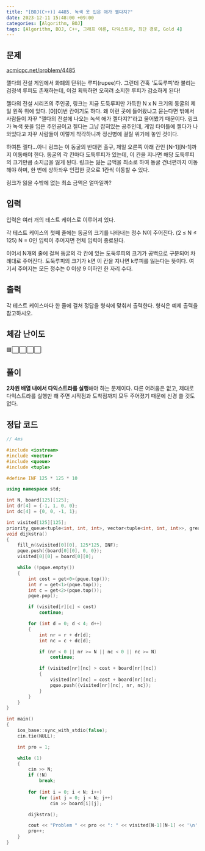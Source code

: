 ```yaml
---
title: "[BOJ(C++)] 4485. 녹색 옷 입은 애가 젤다지?"
date: 2023-12-11 15:48:00 +09:00
categories: [Algorithm, BOJ]
tags: [Algorithm, BOJ, C++, 그래프 이론, 다익스트라, 최단 경로, Gold 4]
---
```

## **문제**
[acmicpc.net/problem/4485](https://www.acmicpc.net/problem/4485)
<br>

젤다의 전설 게임에서 화폐의 단위는 루피(rupee)다. 그런데 간혹 '도둑루피'라 불리는 검정색 루피도 존재하는데, 이걸 획득하면 오히려 소지한 루피가 감소하게 된다!

젤다의 전설 시리즈의 주인공, 링크는 지금 도둑루피만 가득한 N x N 크기의 동굴의 제일 왼쪽 위에 있다. [0][0]번 칸이기도 하다. 왜 이런 곳에 들어왔냐고 묻는다면 밖에서 사람들이 자꾸 "젤다의 전설에 나오는 녹색 애가 젤다지?"라고 물어봤기 때문이다. 링크가 녹색 옷을 입은 주인공이고 젤다는 그냥 잡혀있는 공주인데, 게임 타이틀에 젤다가 나와있다고 자꾸 사람들이 이렇게 착각하니까 정신병에 걸릴 위기에 놓인 것이다.

하여튼 젤다...아니 링크는 이 동굴의 반대편 출구, 제일 오른쪽 아래 칸인 [N-1][N-1]까지 이동해야 한다. 동굴의 각 칸마다 도둑루피가 있는데, 이 칸을 지나면 해당 도둑루피의 크기만큼 소지금을 잃게 된다. 링크는 잃는 금액을 최소로 하여 동굴 건너편까지 이동해야 하며, 한 번에 상하좌우 인접한 곳으로 1칸씩 이동할 수 있다.

링크가 잃을 수밖에 없는 최소 금액은 얼마일까?
<br>

## **입력**
입력은 여러 개의 테스트 케이스로 이루어져 있다.

각 테스트 케이스의 첫째 줄에는 동굴의 크기를 나타내는 정수 N이 주어진다. (2 ≤ N ≤ 125) N = 0인 입력이 주어지면 전체 입력이 종료된다.

이어서 N개의 줄에 걸쳐 동굴의 각 칸에 있는 도둑루피의 크기가 공백으로 구분되어 차례대로 주어진다. 도둑루피의 크기가 k면 이 칸을 지나면 k루피를 잃는다는 뜻이다. 여기서 주어지는 모든 정수는 0 이상 9 이하인 한 자리 수다.
<br>

## **출력**
각 테스트 케이스마다 한 줄에 걸쳐 정답을 형식에 맞춰서 출력한다. 형식은 예제 출력을 참고하시오.
<br>

## **체감 난이도**
🟩⬜⬜⬜⬜
<br>

## **풀이**
**2차원 배열 내에서 다익스트라를 실행**해야 하는 문제이다. 다른 어려움은 없고, 제대로 다익스트라를 실행만 해 주면 시작점과 도착점까지 모두 주어졌기 때문에 신경 쓸 것도 없다.
<br>

## **정답 코드**
```c++
// 4ms

#include <iostream>
#include <vector>
#include <queue>
#include <tuple>

#define INF 125 * 125 * 10

using namespace std;

int N, board[125][125];
int dr[4] = {-1, 1, 0, 0};
int dc[4] = {0, 0, -1, 1};

int visited[125][125];
priority_queue<tuple<int, int, int>, vector<tuple<int, int, int>>, greater<tuple<int, int, int>>> pque;
void dijkstra()
{
    fill_n(&visited[0][0], 125*125, INF);
    pque.push({board[0][0], 0, 0});
    visited[0][0] = board[0][0];

    while (!pque.empty())
    {
        int cost = get<0>(pque.top());
        int r = get<1>(pque.top());
        int c = get<2>(pque.top());
        pque.pop();

        if (visited[r][c] < cost)
            continue;

        for (int d = 0; d < 4; d++)
        {
            int nr = r + dr[d];
            int nc = c + dc[d];

            if (nr < 0 || nr >= N || nc < 0 || nc >= N)
                continue;

            if (visited[nr][nc] > cost + board[nr][nc])
            {
                visited[nr][nc] = cost + board[nr][nc];
                pque.push({visited[nr][nc], nr, nc});
            }
        }
    }
}

int main()
{
    ios_base::sync_with_stdio(false);
    cin.tie(NULL);

    int pro = 1;

    while (1)
    {
        cin >> N;
        if (!N)
            break;
        
        for (int i = 0; i < N; i++)
            for (int j = 0; j < N; j++)
                cin >> board[i][j];

        dijkstra();

        cout << "Problem " << pro << ": " << visited[N-1][N-1] << '\n';
        pro++;
    }
}
```